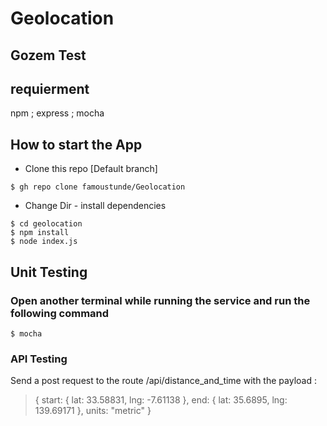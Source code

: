 # Geolocation
## Gozem Test

## requierment
npm ; express ; mocha

## How to start the App
- Clone this repo [Default branch]

```$ gh repo clone famoustunde/Geolocation```

- Change Dir - install dependencies
```
$ cd geolocation 
$ npm install 
$ node index.js
```

## Unit Testing
### Open another terminal while running the service and run the following command
```
$ mocha
```

### API Testing

Send a post request to the route /api/distance_and_time with the payload : 
>{
>  start: { lat: 33.58831, lng: -7.61138 },
>  end: { lat: 35.6895, lng: 139.69171 },
>  units: "metric"
>}
